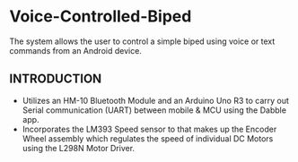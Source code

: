 # Voice-Controlled-Biped
The system allows the user to control a simple biped using voice or text commands from an Android device.

## INTRODUCTION
*  Utilizes an HM-10 Bluetooth Module and an Arduino Uno R3 to carry out Serial communication (UART) between mobile & MCU using the Dabble app.
* Incorporates the LM393 Speed sensor to that makes up the Encoder Wheel assembly which regulates the speed of individual DC Motors using the L298N Motor Driver. 
    
